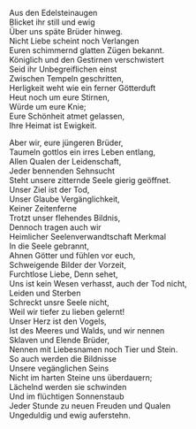 Aus den Edelsteinaugen  
Blicket ihr still und ewig  
Über uns späte Brüder hinweg.  
Nicht Liebe scheint noch Verlangen  
Euren schimmernd glatten Zügen bekannt.  
Königlich und den Gestirnen verschwistert  
Seid ihr Unbegreiflichen einst  
Zwischen Tempeln geschritten,  
Herligkeit weht wie ein ferner Götterduft  
Heut noch um eure Stirnen,  
Würde um eure Knie;  
Eure Schönheit atmet gelassen,  
Ihre Heimat ist Ewigkeit.  

Aber wir, eure jüngeren Brüder,  
Taumeln gottlos ein irres Leben entlang,  
Allen Qualen der Leidenschaft,  
Jeder bennenden Sehnsucht  
Steht unsere zitternde Seele gierig geöffnet.  
Unser Ziel ist der Tod,  
Unser Glaube Vergänglichkeit,  
Keiner Zeitenferne  
Trotzt unser flehendes Bildnis,  
Dennoch tragen auch wir  
Heimlicher Seelenverwandtschaft Merkmal  
In die Seele gebrannt,  
Ahnen Götter und fühlen vor euch,  
Schweigende Bilder der Vorzeit,  
Furchtlose Liebe, Denn sehet,  
Uns ist kein Wesen verhasst, auch der Tod nicht,  
Leiden und Sterben  
Schreckt unsre Seele nicht,  
Weil wir tiefer zu lieben gelernt!  
Unser Herz ist den Vogels,  
Ist des Meeres und Walds, und wir nennen  
Sklaven und Elende Brüder,  
Nennen mit Liebesnamen noch Tier und Stein.  
So auch werden die Bildnisse  
Unsere vegänglichen Seins  
Nicht im harten Steine uns überdauern;  
Lächelnd werden sie schwinden  
Und im flüchtigen Sonnenstaub  
Jeder Stunde zu neuen Freuden und Qualen  
Ungeduldig und ewig auferstehn.
